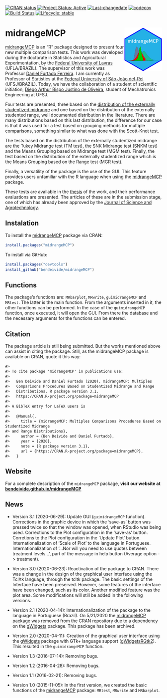 
<!--
[![CRAN status](https://www.r-pkg.org/badges/version/midrangeMCP)](https://CRAN.R-project.org/package=midrangeMCP)
[![](https://cranlogs.r-pkg.org/badges/midrangeMCP?color=orange)](https://cran.r-project.org/package=midrangeMCP)
[![Lifecycle: stable](https://img.shields.io/badge/lifecycle-stable-brightgreen.svg)](https://www.tidyverse.org/lifecycle/#stable)
[![Travis build status](https://travis-ci.com/bendeivide/midrangeMCP.svg?branch=master)](https://travis-ci.com/bendeivide/midrangeMCP)[![R build status](https://github.com/bendeivide/midrangeMCP/workflows/R-CMD-check/badge.svg)](https://github.com/bendeivide/midrangeMCP/actions)
-->

[![CRAN
status](https://www.r-pkg.org/badges/version/midrangeMCP)](https://CRAN.R-project.org/package=midrangeMCP)
[![Project Status:
Active](https://www.repostatus.org/badges/latest/active.svg)](https://www.repostatus.org/#concept)
[![Last-changedate](https://img.shields.io/badge/last%20change-2020--11--06-yellowgreen.svg)](/commits/master)
[![codecov](https://codecov.io/gh/bendeivide/midrangeMCP/branch/master/graph/badge.svg)](https://codecov.io/gh/bendeivide/midrangeMCP)
[![Build
Status](https://travis-ci.org/bendeivide/midrangeMCP.svg?branch=master)](https://travis-ci.org/bendeivide/midrangeMCP)
[![Lifecycle:
stable](https://img.shields.io/badge/lifecycle-stable-brightgreen.svg)](https://www.tidyverse.org/lifecycle/#maturing)

# <i class="fas fa-box-open" aria-hidden="true"></i> midrangeMCP <img src='man/figures/logo.png' align="right" height="139" />

[midrangeMCP](https://bendeivide.github.io/midrangeMCP) is an “R”
package designed to present four new multiple comparison tests. This
work was developed during the doctorate in Statistics and Agricultural
Experimentation, by the [Federal University of Lavras](https://ufla.br/)
(UFLA/BRAZIL). The supervisor of this work was Professor [Daniel Furtado
Ferreira](http://www.dex.ufla.br/~danielff/). I am currently as
Professor of Statistics at the [Federal University of São João
del-Rei](https://ufsj.edu.br/) (UFSJ/BRAZIL). Today, we have the
collaboration of a student of scientific initiation, [Diego Arthur Bispo
Justino de Oliveira](https://digoarthur.github.io/), student of
Mechatronics Engineering at UFSJ.

Four tests are presented, three based on the [distribution of the
externally studentized
midrange](https://www.scielo.br/scielo.php?script=sci_abstract&pid=S1413-70542017000400378&lng=en&nrm=iso&tlng=pt)
and one based on the distribution of the externally studented range,
well documented distribution in the literature. There are many
distributions based on this last distribution, the difference for our
case is that it was used for a test based on grouping methods for
multiple comparisons, something similar to what was done with the
Scott-Knot test.

The tests based on the distribution of the externally studentized
midrange are the Tukey Midrange test (TM test), the SNK Midrange test
(SNKM test) and the Means Grouping based on Midrange test (MGM test).
Finally, the test based on the distribution of the externally
studentized range which is the Means Grouping based on the Range test
(MGR test).

Finally, a versatility of the package is the use of the GUI. This
feature provides users unfamiliar with the R language when using the
[midrangeMCP](https://CRAN.R-project.org/package=midrangeMCP) package.

These tests are available in the
[thesis](https://www.google.com/url?sa=t&rct=j&q=&esrc=s&source=web&cd=&cad=rja&uact=8&ved=2ahUKEwixqp_O4u3sAhU7EbkGHUTUCOMQFjAAegQIAxAC&url=http%3A%2F%2Frepositorio.ufla.br%2Fjspui%2Fbitstream%2F1%2F11466%2F2%2FTESE_Testes%2520de%2520compara%25C3%25A7%25C3%25B5es%2520m%25C3%25BAltiplas%2520baseados%2520na%2520distribui%25C3%25A7%25C3%25A3o%2520da%2520midrange%2520estudentizada%2520externamente.pdf&usg=AOvVaw1N5jvuEggxmsxhq9GnbCqT)
of the work, and their performance evaluations are presented. The
articles of these are in the submission stage, one of which has already
been approved by the [Journal of Science and
Agrotechnology](https://www.scielo.br/scielo.php?pid=1413-7054&script=sci_serial).

## Instalation

To install the
[midrangeMCP](https://CRAN.R-project.org/package=midrangeMCP) package
via CRAN:

``` r
install.packages("midrangeMCP")
```

To install via GitHub:

``` r
install.packages("devtools")
install_github("bendeivide/midrangeMCP")
```

## Functions

The package’s functions are: `MRbarplot`, `MRwrite`, `guimidrangeMCP`
and `MRtest`. The latter is the main function. From the arguments
inserted in it, the other functions can be performed. In the case of the
`guimidrangeMCP` function, once executed, it will open the GUI. From
there the database and the necessary arguments for the functions can be
entered.

## Citation

The package article is still being submitted. But the works mentioned
above can assist in citing the package. Still, as the midrangeMCP
package is available on CRAN, quote it this way:

    #> 
    #> To cite package 'midrangeMCP' in publications use:
    #> 
    #>   Ben Deivide and Daniel Furtado (2020). midrangeMCP: Multiples
    #>   Comparisons Procedures Based on Studentized Midrange and Range
    #>   Distributions. R package version 3.1.
    #>   https://CRAN.R-project.org/package=midrangeMCP
    #> 
    #> A BibTeX entry for LaTeX users is
    #> 
    #>   @Manual{,
    #>     title = {midrangeMCP: Multiples Comparisons Procedures Based on Studentized Midrange
    #> and Range Distributions},
    #>     author = {Ben Deivide and Daniel Furtado},
    #>     year = {2020},
    #>     note = {R package version 3.1},
    #>     url = {https://CRAN.R-project.org/package=midrangeMCP},
    #>   }

## Website

For a complete description of the `midrangeMCP` package, **visit our
website at
[bendeivide.github.io/midrangeMCP](https://bendeivide.github.io/midrangeMCP/)**

## News

  - Version 3.1 (2020-06-29): Update GUI (`guimidrangeMCP` function).
    Corrections in the graphic device in which the ‘save-as’ button was
    pressed twice so that the window was opened, when RStudio was being
    used. Corrections to the Plot configuration in the ‘save-as’ button.
    Corretions to the Plot configuration in the ‘Update Plot’ button.
    Internationalization of ‘Scale of Plot’ to the language in
    Portuguese. Internationalization of ‘…Nor will you need to use
    quotes between treatment levels…’, part of the message in help
    button (Average option -\> treatment).

  - Version 3.0 (2020-06-23): Reactivation of the package to CRAN. There
    was a change in the design of the graphical user interface using the
    Tcl/tk language, through the tcltk package. The basic settings of
    the Interface have been preserved. However, some features of the
    interface have been changed, such as its color. Another modified
    feature was the plot area. Some modifications will still be added in
    the following versions.

  - Version 2.1 (2020-04-14): Internationalization of the package to the
    language in Portuguese (Brazil). On 5/21/2020 the
    [midrangeMCP](https://CRAN.R-project.org/package=midrangeMCP)
    package was removed from the CRAN repository due to a dependency on
    the [gWidgets](https://CRAN.R-project.org/package=gWidgets) package.
    This package has been archived.

  - Version 2.0 (2020-04-11): Creation of the graphical user interface
    using the [gWidgets](https://CRAN.R-project.org/package=gWidgets)
    package with GTk+ language support
    ([gWidgetsRGtk2](https://CRAN.R-project.org/package=gWidgetsRGtk2)).
    This resulted in the `guimidrangeMCP` function.

  - Version 1.3 (2016-07-14): Removing bugs.

  - Version 1.2 (2016-04-28): Removing bugs.

  - Version 1.1 (2016-02-21): Removing bugs.

  - Version 1.0 (2015-11-05): In the first version, we created the basic
    functions of the
    [midrangeMCP](https://cran.r-project.org/package=midrangeMCP)
    package: `MRtest`, `MRwrite` and `MRbarplot`.
